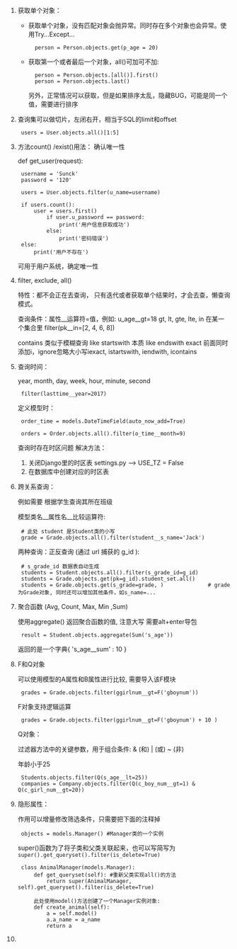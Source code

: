 1. 获取单个对象：

    * 获取单个对象，没有匹配对象会抛异常。同时存在多个对象也会异常。使用Try...Except...
        
            person = Person.objects.get(p_age = 20) 
    
    * 获取第一个或者最后一个对象，all()可加可不加:
        
            person = Person.objects.[all()].first()
            person = Person.objects.last() 
    
        另外，正常情况可以获取，但是如果排序太乱，隐藏BUG，可能是同一个值，需要进行排序

2. 查询集可以做切片，左闭右开，相当于SQL的limit和offset

        users = User.objects.all()[1:5] 

3. 方法count() /exist()用法： 确认唯一性

    def get_user(request):
    
        username = 'Sunck'
        password = '120'
        
        users = User.objects.filter(u_name=username)
        
        if users.count():
            user = users.first()
                if user.u_password == password:
                    print('用户信息获取成功')
                else:
                    print('密码错误')
        else:
            print('用户不存在')

    可用于用户系统，确定唯一性
    
4. filter, exclude, all() 

    特性：都不会正在去查询， 只有迭代或者获取单个结果时，才会去查，懒查询模式。
    
    查询条件：属性__运算符=值，例如: u_age__gt=18 gt, lt, gte, lte, 
    in 在某一个集合里 filter(pk__in=[2, 4, 6, 8])
    
    contains 类似于模糊查询 like
    startswith 本质 like
    endswith
    exact 
    前面同时添加i，ignore忽略大小写iexact, istartswith, iendwith, icontains
    
5. 查询时间：

    year, month, day, week, hour, minute, second
    
        filter(lasttime__year=2017)
    
    定义模型时：
    
        order_time = models.DateTimeField(auto_now_add=True)
        
        orders = Order.objects.all().filter(o_time__month=9)
    查询时存在时区问题
    解决方法：
    1. 关闭Django里的时区表 settings.py --> USE_TZ = False
    2. 在数据库中创建对应的时区表
    
6. 跨关系查询：
 
    例如需要 根据学生查询其所在班级
    
    模型类名__属性名__比较运算符:
    
        # 此处 student 是Student类的小写
        grade = Grade.objects.all().filter(student__s_name='Jack')
    
    两种查询：正反查询 (通过 url 捕获的 g_id ):
    
        # s_grade_id 数据表自动生成
        students = Student.objects.all().filter(s_grade_id=g_id) 
        students = Grade.objects.get(pk=g_id).student_set.all()
        students = Grade.objects.get(s_grade=grade, )              # grade为Grade对象, 同时还可以增加其他条件，如s_name=...
        
7. 聚合函数 (Avg, Count, Max, Min ,Sum)

    使用aggregate() 返回聚合函数的值, 注意大写 需要alt+enter导包
    
        result = Student.objects.aggregate(Sum('s_age'))
    
    返回的是一个字典{ 's_age__sum' : 10 }
    
8. F和Q对象
    
    可以使用模型的A属性和B属性进行比较, 需要导入该F模块
    
        grades = Grade.objects.filter(ggirlnum__gt=F('gboynum'))
    
    F对象支持逻辑运算
    
        grades = Grade.objects.filter(ggirlnum__gt=F('gboynum') + 10 )
        
    Q对象：
    
    过滤器方法中的关键参数，用于组合条件: & (和) | (或) ~ (非)
        
    年龄小于25
    
        Students.objects.filter(Q(s_age__lt=25))
        companies = Company.objects.filter(Q(c_boy_num__gt=1) & Q(c_girl_num__gt=20))
        
9. 隐形属性： 

    作用可以增量修改筛选条件，只需要把下面的注释掉
    
        objects = models.Manager() #Manager类的一个实例

    super()函数为了将子类和父类关联起来，也可以写简写为`super().get_queryset().filter(is_delete=True)`
        
        class AnimalManager(models.Manager):
            def get_queryset(self): #重新父类实现all()的方法
                return super(AnimalManager, self).get_queryset().filter(is_delete=True)        
    
            此处使用model()方法创建了一个Manager实例对象:
            def create_animal(self):
                a = self.model() 
                a.a_name = a_name
                return a      
                
10.   

